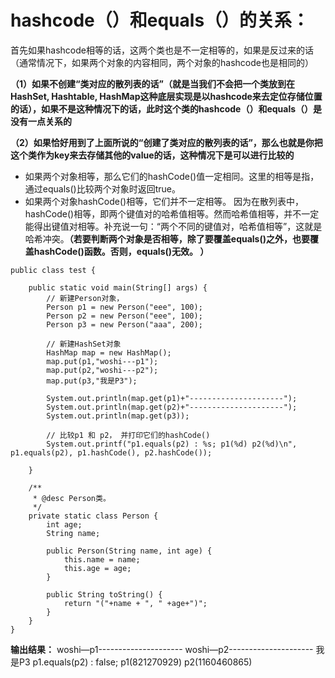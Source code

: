 # hashcode（）和equals（）的关系：

首先如果hashcode相等的话，这两个类也是不一定相等的，如果是反过来的话（通常情况下，如果两个对象的内容相同，两个对象的hashcode也是相同的）


**（1）如果不创建“类对应的散列表的话”（就是当我们不会把一个类放到在HashSet, Hashtable, HashMap这种底层实现是以hashcode来去定位存储位置的话），如果不是这种情况下的话，此时这个类的hashcode（）和equals（）是没有一点关系的**

**（2）如果恰好用到了上面所说的“创建了类对应的散列表的话”，那么也就是你把这个类作为key来去存储其他的value的话，这种情况下是可以进行比较的**

*   如果两个对象相等，那么它们的hashCode()值一定相同。这里的相等是指，通过equals()比较两个对象时返回true。
*   如果两个对象hashCode()相等，它们并不一定相等。
    因为在散列表中，hashCode()相等，即两个键值对的哈希值相等。然而哈希值相等，并不一定能得出键值对相等。补充说一句：“两个不同的键值对，哈希值相等”，这就是哈希冲突。**（若要判断两个对象是否相等，除了要覆盖equals()之外，也要覆盖hashCode()函数。否则，equals()无效。 ）**

```
public class test {

    public static void main(String[] args) {
        // 新建Person对象，
        Person p1 = new Person("eee", 100);
        Person p2 = new Person("eee", 100);
        Person p3 = new Person("aaa", 200);

        // 新建HashSet对象
        HashMap map = new HashMap();
        map.put(p1,"woshi---p1");
        map.put(p2,"woshi---p2");
        map.put(p3,"我是P3");

        System.out.println(map.get(p1)+"---------------------");
        System.out.println(map.get(p2)+"---------------------");
        System.out.println(map.get(p3));

        // 比较p1 和 p2， 并打印它们的hashCode()
        System.out.printf("p1.equals(p2) : %s; p1(%d) p2(%d)\n", p1.equals(p2), p1.hashCode(), p2.hashCode());

    }

    /**
     * @desc Person类。
     */
    private static class Person {
        int age;
        String name;

        public Person(String name, int age) {
            this.name = name;
            this.age = age;
        }

        public String toString() {
            return "("+name + ", " +age+")";
        }
    }
}

```

**输出结果：**
woshi—p1---------------------
woshi—p2---------------------
我是P3
p1.equals(p2) : false; p1(821270929) p2(1160460865)